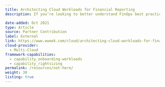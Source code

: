 ```yaml
---
title: Architecting Cloud Workloads for Financial Reporting
description: If you’re looking to better understand FinOps best practices for architecting your cloud workloads, you'll find the case study outlined helpful and practical.

date-added: Oct 2021
type: Article
source: Partner Contribution
label: External
link: https://www.eweek.com/cloud/architecting-cloud-workloads-for-financial-reporting-best-practices/
cloud-provider: 
  - Multi-Cloud
framework-capabilities:
  - capability_onboarding-workloads
  - capability_rightsizing
permalink: /resources/not-here/
weight: 30
listing: true
---
```



<!-- This shoul eb calssed as an Article -->

